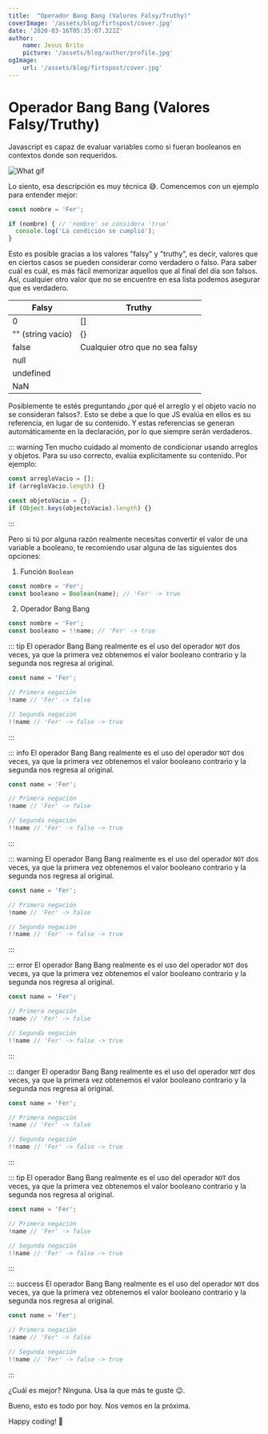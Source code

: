 ```yaml
---
title:  "Operador Bang Bang (Valores Falsy/Truthy)"
coverImage: '/assets/blog/firtspost/cover.jpg'
date: '2020-03-16T05:35:07.322Z'
author:
    name: Jesus Brito
    picture: '/assets/blog/author/profile.jpg'
ogImage:
    url: '/assets/blog/firtspost/cover.jpg'
---
```



# Operador Bang Bang (Valores Falsy/Truthy)

Javascript es capaz de evaluar variables como si fueran booleanos en contextos donde son requeridos.

![What gif](./what.gif)

Lo siento, esa descripción es muy técnica 😅. Comencemos con un ejemplo para entender mejor:

```js
const nombre = 'Fer';

if (nombre) { // 'nombre' se considera 'true'
  console.log('La condición se cumplió');
}
```

Esto es posible gracias a los valores "falsy" y "truthy", es decir, valores que en ciertos casos se pueden considerar como verdadero o falso. Para saber cuál es cuál, es más fácil memorizar aquellos que al final del día son falsos. Así, cualquier otro valor que no se encuentre en esa lista podemos asegurar que es verdadero.

| Falsy             | Truthy                          |
|-------------------|---------------------------------|
| 0                 | []                              |
| "" (string vacío) | {}                              |
| false             | Cualquier otro que no sea falsy |
| null              |                                 |
| undefined         |                                 |
| NaN               |                                 |

Posiblemente te estés preguntando ¿por qué el arreglo y el objeto vacío no se consideran falsos?. Esto se debe a que lo que JS evalúa en ellos es su referencia, en lugar de su contenido. Y estas referencias se generan automáticamente en la declaración, por lo que siempre serán verdaderos.

::: warning
Ten mucho cuidado al momento de condicionar usando arreglos y objetos. Para su uso correcto, evalúa explícitamente su contenido. Por ejemplo:

```js
const arregloVacio = [];
if (arregloVacio.length) {}

const objetoVacio = {};
if (Object.keys(objectoVacio).length) {}
```
:::

Pero si tú por alguna razón realmente necesitas convertir el valor de una variable a booleano, te recomiendo usar alguna de las siguientes dos opciones:

1. Función `Boolean`

```js
const nombre = 'Fer';
const booleano = Boolean(name); // 'Fer' -> true
```

2. Operador Bang Bang

```js
const nombre = 'Fer';
const booleano = !!name; // 'Fer' -> true
```

::: tip
El operador Bang Bang realmente es el uso del operador `NOT` dos veces, ya que la primera vez obtenemos el valor booleano contrario y la segunda nos regresa al original.

```js
const name = 'Fer';

// Primera negación
!name // 'Fer' -> false

// Segunda negación
!!name // 'Fer' -> false -> true
```
:::

::: info
El operador Bang Bang realmente es el uso del operador `NOT` dos veces, ya que la primera vez obtenemos el valor booleano contrario y la segunda nos regresa al original.

```js
const name = 'Fer';

// Primera negación
!name // 'Fer' -> false

// Segunda negación
!!name // 'Fer' -> false -> true
```
:::

::: warning
El operador Bang Bang realmente es el uso del operador `NOT` dos veces, ya que la primera vez obtenemos el valor booleano contrario y la segunda nos regresa al original.

```js
const name = 'Fer';

// Primera negación
!name // 'Fer' -> false

// Segunda negación
!!name // 'Fer' -> false -> true
```
:::

::: error
El operador Bang Bang realmente es el uso del operador `NOT` dos veces, ya que la primera vez obtenemos el valor booleano contrario y la segunda nos regresa al original.

```js
const name = 'Fer';

// Primera negación
!name // 'Fer' -> false

// Segunda negación
!!name // 'Fer' -> false -> true
```
:::

::: danger
El operador Bang Bang realmente es el uso del operador `NOT` dos veces, ya que la primera vez obtenemos el valor booleano contrario y la segunda nos regresa al original.

```js
const name = 'Fer';

// Primera negación
!name // 'Fer' -> false

// Segunda negación
!!name // 'Fer' -> false -> true
```
:::

::: tip
El operador Bang Bang realmente es el uso del operador `NOT` dos veces, ya que la primera vez obtenemos el valor booleano contrario y la segunda nos regresa al original.

```js
const name = 'Fer';

// Primera negación
!name // 'Fer' -> false

// Segunda negación
!!name // 'Fer' -> false -> true
```
:::

::: success
El operador Bang Bang realmente es el uso del operador `NOT` dos veces, ya que la primera vez obtenemos el valor booleano contrario y la segunda nos regresa al original.

```js
const name = 'Fer';

// Primera negación
!name // 'Fer' -> false

// Segunda negación
!!name // 'Fer' -> false -> true
```
:::

¿Cuál es mejor? Ninguna. Usa la que más te guste 😉.

Bueno, esto es todo por hoy. Nos vemos en la próxima.

Happy coding! 🥸